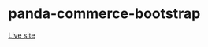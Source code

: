 # panda-commerce-bootstrap
<a href="https://masummim50.github.io/panda-commerce-bootstrap/" target="_blank">Live site</a>
